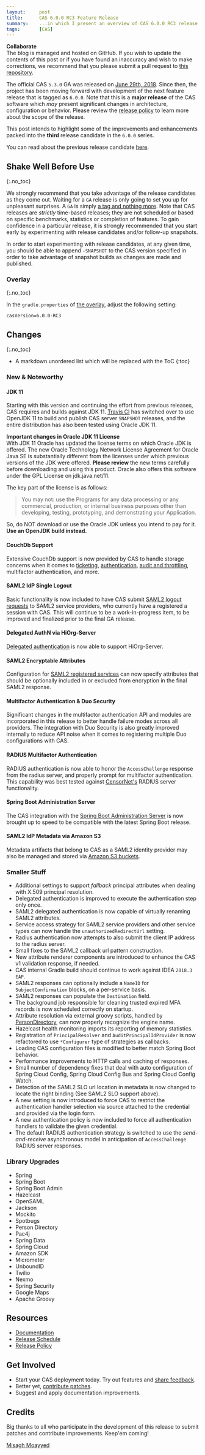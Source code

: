 ```yaml
---
layout:     post
title:      CAS 6.0.0 RC3 Feature Release
summary:    ...in which I present an overview of CAS 6.0.0 RC3 release.
tags:       [CAS]
---
```


<!--
<div class="alert alert-danger">
  <strong>WATCH OUT!</strong><br/>This post is not official yet and may be heavily edited as CAS development makes progress. <a href="https://apereo.github.io/feed.xml">Watch</a> for further updates.
</div>
-->

<div class="alert alert-success">
  <strong>Collaborate</strong><br/>The blog is managed and hosted on GitHub. If you wish to update the contents of this post or if you have found an inaccuracy and wish to make corrections, we recommend that you please submit a pull request to <a href="https://github.com/apereo/apereo.github.io">this repository</a>.
</div>

The official CAS `5.3.0` GA was released on [June 29th, 2018](https://github.com/apereo/cas/releases/tag/v5.3.0). Since then, the project has been moving forward with development of the next feature release that is tagged as `6.0.0`. Note that this is a **major release** of the CAS software which *may* present significant changes in architecture, configuration or behavior. Please review the [release policy](https://apereo.github.io/cas/developer/Release-Policy.html) to learn more about the scope of the release.

This post intends to highlight some of the improvements and enhancements packed into the **third** release candidate in the `6.0.0` series.

You can read about the previous release candidate [here](https://apereo.github.io/2018/09/14/600rc2-release/).

## Shake Well Before Use
{:.no_toc}

We strongly recommend that you take advantage of the release candidates as they come out. Waiting for a `GA` release is only going to set you up for unpleasant surprises. A `GA` is simply [a tag and nothing more](https://apereo.github.io/2017/03/08/the-myth-of-ga-rel/). Note that CAS releases are *strictly* time-based releases; they are not scheduled or based on specific benchmarks, statistics or completion of features. To gain confidence in a particular release, it is strongly recommended that you start early by experimenting with release candidates and/or follow-up snapshots.

In order to start experimenting with release candidates, at any given time, you should be able to append `-SNAPSHOT` to the CAS version specified in order to take advantage of snapshot builds as changes are made and published.

### Overlay
{:.no_toc}

In the `gradle.properties` of [the overlay](https://github.com/apereo/cas-overlay-template), adjust the following setting:

```properties
casVersion=6.0.0-RC3
```

## Changes
{:.no_toc}

* A markdown unordered list which will be replaced with the ToC
{:toc}

### New & Noteworthy

#### JDK 11

Starting with this version and continuing the effort from previous releases, CAS requires and builds against JDK 11. [Travis CI](https://travis-ci.org/apereo/cas/builds) has switched over to use OpenJDK 11 to build and publish CAS server `SNAPSHOT` releases, and the entire distribution has also been tested using Oracle JDK 11. 

<div class="alert alert-danger">
  <strong>Important changes in Oracle JDK 11 License</strong><br/>With JDK 11 Oracle has updated the license terms on which Oracle JDK is offered. The new Oracle Technology Network License Agreement for Oracle Java SE is substantially different from the licenses under which previous versions of the JDK were offered. <b>Please review</b> the new terms carefully before downloading and using this product. Oracle also offers this software under the GPL License on jdk.java.net/11.</div>
  
The key part of the license is as follows:

> You may not: use the Programs for any data processing or any commercial, production, or internal business purposes 
> other than developing, testing, prototyping, and demonstrating your Application.

So, do NOT download or use the Oracle JDK unless you intend to pay for it. **Use an OpenJDK build instead.**

#### CouchDb Support

Extensive CouchDb support is now provided by CAS to handle storage concerns when it comes to [ticketing](https://apereo.github.io/cas/development/installation/CouchDB-Ticket-Registry.html), [authentication](https://apereo.github.io/cas/development/installation/Couchbase-Authentication.html), [audit and throttling](https://apereo.github.io/cas/development/installation/Audits.html#couchbase-audits), multifactor authentication, and more.
 
#### SAML2 IdP Single Logout

Basic functionality is now included to have CAS submit [SAML2 logout requests](https://apereo.github.io/cas/development/installation/Configuring-SAML2-Authentication.html) to SAML2 service providers, who currently have a registered a session with CAS. This will continue to be a work-in-progress item, to be improved and finalized prior to the final GA release.

#### Delegated AuthN via HiOrg-Server

[Delegated authentication](https://apereo.github.io/cas/development/integration/Delegate-Authentication.html) is now able to support HiOrg-Server.
 
#### SAML2 Encryptable Attributes

Configuration for [SAML2 registered services](https://apereo.github.io/cas/development/installation/Configuring-SAML2-Authentication.html) can now specify attributes that should be optionally included in or excluded from encryption in the final SAML2 response.

#### Multifactor Authentication & Duo Security

Significant changes in the multifactor authentication API and modules are incorporated in this release to better handle failure modes across all providers.
The integration with Duo Security is also greatly improved internally to reduce API noise when it comes to registering multiple Duo configurations with CAS.

#### RADIUS Multifactor Authentication

RADIUS authentication is now able to honor the `AccessChallenge` response from the radius server, and properly prompt for multifactor authentication. This capability was best tested against [CensorNet's](https://www.censornet.com/) RADIUS server functionality.

#### Spring Boot Administration Server

The CAS integration with the [Spring Boot Administration Server](https://apereo.github.io/cas/development/installation/Configuring-Monitoring-Administration.html) is now brought up to speed to be compatible with the latest Spring Boot release.

#### SAML2 IdP Metadata via Amazon S3

Metadata artifacts that belong to CAS as a SAML2 identity provider may also be managed and stored via [Amazon S3 buckets](https://apereo.github.io/cas/development/installation/Configuring-SAML2-DynamicMetadata.html#amazon-s3).

### Smaller Stuff

- Additional settings to support *fallback* principal attributes when dealing with X.509 principal resolution.
- Delegated authentication is improved to execute the authentication step only once.
- SAML2 delegated authentication is now capable of virtually renaming SAML2 attributes.
- Service access strategy for SAML2 service providers and other service types can now handle the `unauthorizedRedirectUrl` setting.
- Radius authentication now attempts to also submit the client IP address to the radius server.
- Small fixes to the SAML2 callback url pattern construction.
- New attribute renderer components are introduced to enhance the CAS v1 validation response, if needed.
- CAS internal Gradle build should continue to work against IDEA `2018.3 EAP`.
- SAML2 responses can optionally include a `NameID` for `SubjectConfirmation` blocks, on a per-service basis. 
- SAML2 responses can populate the `Destination` field. 
- The background job responsible for cleaning trusted expired MFA records is now scheduled correctly on startup.
- Attribute resolution via external groovy scripts, handled by [PersonDirectory](https://github.com/apereo/person-directory), can now properly recognize the engine name.
- Hazelcast health monitoring imports its reporting of memory statistics.
- Registration of `PrincipalResolver` and `AuditPrincipalIdProvider` is now refactored to use `*Configurer` type of strategies as callbacks.
- Loading CAS configuration files is modified to better match Spring Boot behavior.
- Performance improvements to HTTP calls and caching of responses.
- Small number of dependency fixes that deal with auto configuration of Spring Cloud Config, Spring Cloud Config Bus and Spring Cloud Config Watch.
- Detection of the SAML2 SLO url location in metadata is now changed to locate the right binding (See SAML2 SLO support above).
- A new setting is now introduced to force CAS to restrict the authentication handler selection via source attached to the credential and provided via the login form.
- A new authentication policy is now included to force all authentication handlers to validate the given credential.
- The default RADIUS authentication strategy is switched to use the *send-and-receive* asynchronous model in anticipation of `AccessChallenge` RADIUS server responses.

### Library Upgrades

- Spring
- Spring Boot
- Spring Boot Admin
- Hazelcast
- OpenSAML
- Jackson
- Mockito
- Spotbugs
- Person Directory
- Pac4j
- Spring Data
- Spring Cloud
- Amazon SDK
- Micrometer
- UnboundID
- Twilio
- Nexmo
- Spring Security
- Google Maps
- Apache Groovy

## Resources

- [Documentation](https://apereo.github.io/cas/development/)
- [Release Schedule](https://github.com/apereo/cas/milestones)
- [Release Policy](https://apereo.github.io/cas/developer/Release-Policy.html)

## Get Involved

- Start your CAS deployment today. Try out features and [share feedback](https://apereo.github.io/cas/Mailing-Lists.html).
- Better yet, [contribute patches](https://apereo.github.io/cas/developer/Contributor-Guidelines.html).
- Suggest and apply documentation improvements.

## Credits

Big thanks to all who participate in the development of this release to submit patches and contribute improvements. Keep'em coming!

[Misagh Moayyed](https://twitter.com/misagh84)
